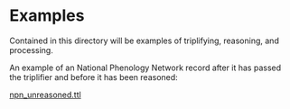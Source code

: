 # Examples

Contained in this directory will be examples of triplifying, reasoning, and processing. 

An example of an National Phenology Network record after it has passed the triplifier and before it has been reasoned:

[npn_unreasoned.ttl](https://github.com/biocodellc/ppo-data-pipeline/npn_unreasoned.ttl)

